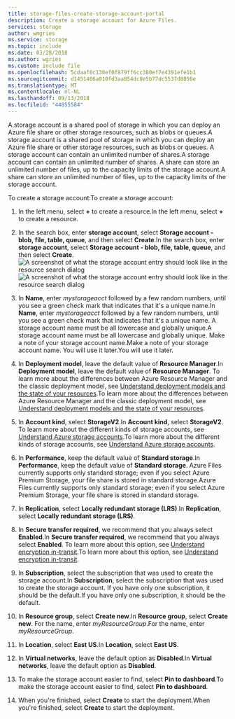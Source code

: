 ```yaml
---
title: storage-files-create-storage-account-portal
description: Create a storage account for Azure Files.
services: storage
author: wmgries
ms.service: storage
ms.topic: include
ms.date: 03/28/2018
ms.author: wgries
ms.custom: include file
ms.openlocfilehash: 5cdaaf0c130ef0f879ff6cc380ef7e4391efe1b1
ms.sourcegitcommit: d1451406a010fd3aa854dc8e5b77dc5537d8050e
ms.translationtype: MT
ms.contentlocale: nl-NL
ms.lasthandoff: 09/13/2018
ms.locfileid: "44855584"
---
```

<span data-ttu-id="cffc5-103">A storage account is a shared pool of storage in which you can deploy an Azure file share or other storage resources, such as blobs or queues.</span><span class="sxs-lookup"><span data-stu-id="cffc5-103">A storage account is a shared pool of storage in which you can deploy an Azure file share or other storage resources, such as blobs or queues.</span></span> <span data-ttu-id="cffc5-104">A storage account can contain an unlimited number of shares.</span><span class="sxs-lookup"><span data-stu-id="cffc5-104">A storage account can contain an unlimited number of shares.</span></span> <span data-ttu-id="cffc5-105">A share can store an unlimited number of files, up to the capacity limits of the storage account.</span><span class="sxs-lookup"><span data-stu-id="cffc5-105">A share can store an unlimited number of files, up to the capacity limits of the storage account.</span></span>

<span data-ttu-id="cffc5-106">To create a storage account:</span><span class="sxs-lookup"><span data-stu-id="cffc5-106">To create a storage account:</span></span>

1. <span data-ttu-id="cffc5-107">In the left menu, select **+** to create a resource.</span><span class="sxs-lookup"><span data-stu-id="cffc5-107">In the left menu, select **+** to create a resource.</span></span>
2. <span data-ttu-id="cffc5-108">In the search box, enter **storage account**, select **Storage account - blob, file, table, queue**, and then select **Create**.</span><span class="sxs-lookup"><span data-stu-id="cffc5-108">In the search box, enter **storage account**, select **Storage account - blob, file, table, queue**, and then select **Create**.</span></span>
    <span data-ttu-id="cffc5-109">![A screenshot of what the storage account entry should look like in the resource search dialog](../articles/storage/files/media/storage-how-to-use-files-portal/create-storage-account-1.png)</span><span class="sxs-lookup"><span data-stu-id="cffc5-109">![A screenshot of what the storage account entry should look like in the resource search dialog](../articles/storage/files/media/storage-how-to-use-files-portal/create-storage-account-1.png)</span></span>

3. <span data-ttu-id="cffc5-110">In **Name**, enter *mystorageacct* followed by a few random numbers, until you see a green check mark that indicates that it's a unique name.</span><span class="sxs-lookup"><span data-stu-id="cffc5-110">In **Name**, enter *mystorageacct* followed by a few random numbers, until you see a green check mark that indicates that it's a unique name.</span></span> <span data-ttu-id="cffc5-111">A storage account name must be all lowercase and globally unique.</span><span class="sxs-lookup"><span data-stu-id="cffc5-111">A storage account name must be all lowercase and globally unique.</span></span> <span data-ttu-id="cffc5-112">Make a note of your storage account name.</span><span class="sxs-lookup"><span data-stu-id="cffc5-112">Make a note of your storage account name.</span></span> <span data-ttu-id="cffc5-113">You will use it later.</span><span class="sxs-lookup"><span data-stu-id="cffc5-113">You will use it later.</span></span> 
4. <span data-ttu-id="cffc5-114">In **Deployment model**, leave the default value of **Resource Manager**.</span><span class="sxs-lookup"><span data-stu-id="cffc5-114">In **Deployment model**, leave the default value of **Resource Manager**.</span></span> <span data-ttu-id="cffc5-115">To learn more about the differences between Azure Resource Manager and the classic deployment model, see [Understand deployment models and the state of your resources](../articles/azure-resource-manager/resource-manager-deployment-model.md).</span><span class="sxs-lookup"><span data-stu-id="cffc5-115">To learn more about the differences between Azure Resource Manager and the classic deployment model, see [Understand deployment models and the state of your resources](../articles/azure-resource-manager/resource-manager-deployment-model.md).</span></span>
5. <span data-ttu-id="cffc5-116">In **Account kind**, select **StorageV2**.</span><span class="sxs-lookup"><span data-stu-id="cffc5-116">In **Account kind**, select **StorageV2**.</span></span> <span data-ttu-id="cffc5-117">To learn more about the different kinds of storage accounts, see [Understand Azure storage accounts](../articles/storage/common/storage-account-options.md?toc=%2fazure%2fstorage%2ffiles%2ftoc.json).</span><span class="sxs-lookup"><span data-stu-id="cffc5-117">To learn more about the different kinds of storage accounts, see [Understand Azure storage accounts](../articles/storage/common/storage-account-options.md?toc=%2fazure%2fstorage%2ffiles%2ftoc.json).</span></span>
6. <span data-ttu-id="cffc5-118">In **Performance**, keep the default value of **Standard storage**.</span><span class="sxs-lookup"><span data-stu-id="cffc5-118">In **Performance**, keep the default value of **Standard storage**.</span></span> <span data-ttu-id="cffc5-119">Azure Files currently supports only standard storage; even if you select Azure Premium Storage, your file share is stored in standard storage.</span><span class="sxs-lookup"><span data-stu-id="cffc5-119">Azure Files currently supports only standard storage; even if you select Azure Premium Storage, your file share is stored in standard storage.</span></span>
7. <span data-ttu-id="cffc5-120">In **Replication**, select **Locally redundant storage (LRS)**.</span><span class="sxs-lookup"><span data-stu-id="cffc5-120">In **Replication**, select **Locally redundant storage (LRS)**.</span></span> 
8. <span data-ttu-id="cffc5-121">In **Secure transfer required**, we recommend that you always select **Enabled**.</span><span class="sxs-lookup"><span data-stu-id="cffc5-121">In **Secure transfer required**, we recommend that you always select **Enabled**.</span></span> <span data-ttu-id="cffc5-122">To learn more about this option, see [Understand encryption in-transit](../articles/storage/common/storage-require-secure-transfer.md?toc=%2fazure%2fstorage%2ffiles%2ftoc.json).</span><span class="sxs-lookup"><span data-stu-id="cffc5-122">To learn more about this option, see [Understand encryption in-transit](../articles/storage/common/storage-require-secure-transfer.md?toc=%2fazure%2fstorage%2ffiles%2ftoc.json).</span></span>
9. <span data-ttu-id="cffc5-123">In **Subscription**, select the subscription that was used to create the storage account.</span><span class="sxs-lookup"><span data-stu-id="cffc5-123">In **Subscription**, select the subscription that was used to create the storage account.</span></span> <span data-ttu-id="cffc5-124">If you have only one subscription, it should be the default.</span><span class="sxs-lookup"><span data-stu-id="cffc5-124">If you have only one subscription, it should be the default.</span></span>
10. <span data-ttu-id="cffc5-125">In **Resource group**, select **Create new**.</span><span class="sxs-lookup"><span data-stu-id="cffc5-125">In **Resource group**, select **Create new**.</span></span> <span data-ttu-id="cffc5-126">For the name, enter *myResourceGroup*.</span><span class="sxs-lookup"><span data-stu-id="cffc5-126">For the name, enter *myResourceGroup*.</span></span>
11. <span data-ttu-id="cffc5-127">In **Location**, select **East US**.</span><span class="sxs-lookup"><span data-stu-id="cffc5-127">In **Location**, select **East US**.</span></span>
12. <span data-ttu-id="cffc5-128">In **Virtual networks**, leave the default option as **Disabled**.</span><span class="sxs-lookup"><span data-stu-id="cffc5-128">In **Virtual networks**, leave the default option as **Disabled**.</span></span> 
13. <span data-ttu-id="cffc5-129">To make the storage account easier to find, select **Pin to dashboard**.</span><span class="sxs-lookup"><span data-stu-id="cffc5-129">To make the storage account easier to find, select **Pin to dashboard**.</span></span>
14. <span data-ttu-id="cffc5-130">When you're finished, select **Create** to start the deployment.</span><span class="sxs-lookup"><span data-stu-id="cffc5-130">When you're finished, select **Create** to start the deployment.</span></span>